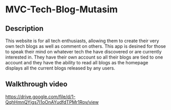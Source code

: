 # MVC-Tech-Blog-Mutasim

## Description

This website is for all tech enthusiasts, allowing them to create their very own tech blogs as well as comment on others. This app is desined for those to speak their mind on whatever tech the have discovered or are currently interested in. They have their own account so all their blogs are tied to one account and they have the ability to read all blogs as the homepage displays all the current blogs released by any users.

## Walkthrough video

https://drive.google.com/file/d/1-QqhHmnQYjgs7I1oOnAYudfdTPMr1Rov/view